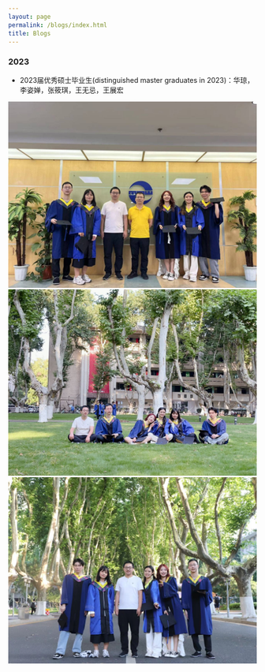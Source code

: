 ```yaml
---
layout: page
permalink: /blogs/index.html
title: Blogs
---
```


### 2023

- 2023届优秀硕士毕业生(distinguished master graduates in 2023)：华琼，李姿婵，张筱琪，王无忌，王展宏

<div class="one-second">
<img src="/images/2023Grad1.jpg">

<img src="/images/2023Grad2.jpg">

<img src="/images/2023Grad3.jpg">
</div>

<br>
